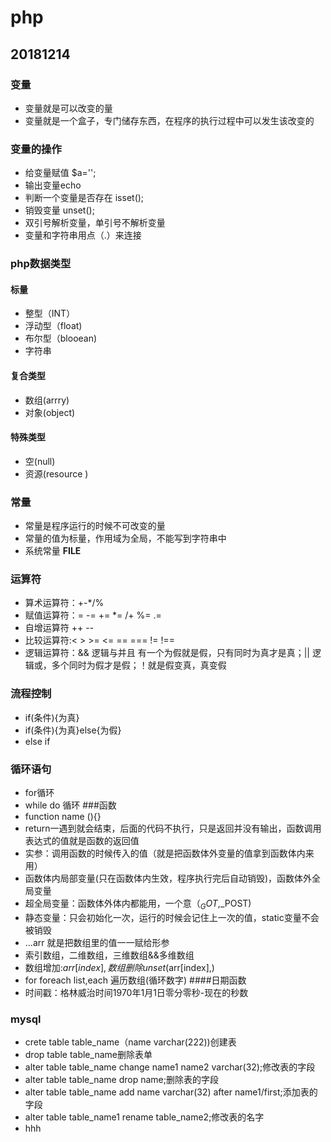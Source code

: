 # php
## 20181214
### 变量
- 变量就是可以改变的量
- 变量就是一个盒子，专门储存东西，在程序的执行过程中可以发生该改变的
### 变量的操作
- 给变量赋值 $a='';
- 输出变量echo
- 判断一个变量是否存在 isset();
- 销毁变量 unset();
- 双引号解析变量，单引号不解析变量
- 变量和字符串用点（.）来连接
### php数据类型
#### 标量
- 整型（INT）
- 浮动型（float)
- 布尔型（blooean)
- 字符串
#### 复合类型
- 数组(arrry)
- 对象(object)
#### 特殊类型
- 空(null)
- 资源(resource
)
### 常量
- 常量是程序运行的时候不可改变的量
- 常量的值为标量，作用域为全局，不能写到字符串中
- 系统常量 __FILE__
### 运算符
- 算术运算符：+-*/%
- 赋值运算符：= -= += *= /+ %= .=
- 自增运算符 ++ --
- 比较运算符:< > >= <= == === != !==
- 逻辑运算符：&& 逻辑与并且 有一个为假就是假，只有同时为真才是真；|| 逻辑或，多个同时为假才是假；！就是假变真，真变假
### 流程控制
- if(条件){为真}
- if(条件){为真}else{为假}
- else if
### 循环语句
- for循环
- while do 循环
###函数
- function name (){}
- return一遇到就会结束，后面的代码不执行，只是返回并没有输出，函数调用表达式的值就是函数的返回值
- 实参：调用函数的时候传入的值（就是把函数体外变量的值拿到函数体内来用）
- 函数体内局部变量(只在函数体内生效，程序执行完后自动销毁)，函数体外全局变量
- 超全局变量：函数体外体内都能用，一个意（$_GOT,$_POST)
- 静态变量：只会初始化一次，运行的时候会记住上一次的值，static变量不会被销毁
- ...arr 就是把数组里的值一一赋给形参
- 索引数组，二维数组，三维数组&&多维数组
- 数组增加:$arr[index],数组删除unset($arr[index],)
- for foreach list,each 遍历数组(循环数字)
####日期函数
- 时间戳：格林威治时间1970年1月1日零分零秒-现在的秒数
### mysql
- crete table table_name（name varchar(222))创建表
- drop table table_name删除表单
- alter table table_name change name1 name2 varchar(32);修改表的字段
- alter table table_name drop name;删除表的字段
- alter table table_name add name varchar(32) after name1/first;添加表的字段
- alter table table_name1 rename table_name2;修改表的名字
- hhh